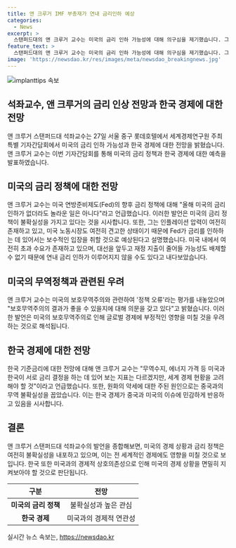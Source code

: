 ```yaml
---
title: 앤 크루거 IMF 부총재가 연내 금리인하 예상
categories:
  - News
excerpt: >
  스탠퍼드대의 앤 크루거 교수는 미국의 금리 인하 가능성에 대해 의구심을 제기했습니다. 그는 Fed가 금리를 인하하는 대신 유보적인 태도를 보일 것으로 예상했는데, 이는 아직 해결되지 않은 인플레이션 압력과 노동시장의 불안정으로 설명했습니다. 또한, 미국의 초과 수요와 대선을 앞둔 재정 지출 감소 가능성을 언급하며 연내 금리 인하 가능성이 없을 수도 있다고 언급했습니다. 그는 한국의 기준금리에 대해서는 세계 경제 현황을 고려해야 한다고 언급하고, 원화의 약세는 중국과의 무역 불확실성과 미국의 보호무역주의와 관련해 정책 오류라고 평가했습니다.
feature_text: >
  스탠퍼드대의 앤 크루거 교수는 미국의 금리 인하 가능성에 대해 의구심을 제기했습니다. 그는 Fed가 금리를 인하하는 대신 유보적인 태도를 보일 것으로 예상했는데, 이는 아직 해결되지 않은 인플레이션 압력과 노동시장의 불안정으로 설명했습니다. 또한, 미국의 초과 수요와 대선을 앞둔 재정 지출 감소 가능성을 언급하며 연내 금리 인하 가능성이 없을 수도 있다고 언급했습니다. 그는 한국의 기준금리에 대해서는 세계 경제 현황을 고려해야 한다고 언급하고, 원화의 약세는 중국과의 무역 불확실성과 미국의 보호무역주의와 관련해 정책 오류라고 평가했습니다.
image: 'https://newsdao.kr/res/images/meta/newsdao_breakingnews.jpg'
---
```


<p><img src="https://newsdao.kr/res/images/meta/newsdao_breakingnews.jpg" alt="implanttips 속보" /></p>

<h2 data-ke-size="size26">석좌교수, 앤 크루거의 금리 인상 전망과 한국 경제에 대한 전망</h2>

<p data-ke-size="size16">앤 크루거 스탠퍼드대 석좌교수는 27일 서울 중구 롯데호텔에서 세계경제연구원 주최 특별 기자간담회에서 미국의 금리 인하 가능성과 한국 경제에 대한 전망을 밝혔습니다. 앤 크루거 교수는 이번 기자간담회를 통해 미국의 금리 정책과 한국 경제에 대한 예측을 발표하였습니다.</p>

<h2 data-ke-size="size24">미국의 금리 정책에 대한 전망</h2>

<p data-ke-size="size16">앤 크루거 교수는 미국 연방준비제도(Fed)의 향후 금리 정책에 대해 "올해 미국의 금리 인하가 없더라도 놀라운 일은 아니다"라고 언급했습니다. 이러한 발언은 미국의 금리 정책이 불확실성을 가지고 있다는 것을 시사합니다. 또한, 그는 인플레이션 압력이 여전히 존재하고 있고, 미국 노동시장도 여전히 견고한 상태이기 때문에 Fed가 금리를 인하하는 데 있어서는 보수적인 입장을 취할 것으로 예상된다고 설명했습니다. 미국 내에서 여전히 초과 수요가 존재하고 있으며, 대선을 앞두고 재정 지출이 줄어들 가능성도 배제할 수 없기 때문에 연내 금리 인하가 이루어지지 않을 수도 있다고 내다보았습니다.</p>

<h2 data-ke-size="size24">미국의 무역정책과 관련된 우려</h2>

<p data-ke-size="size16">앤 크루거 교수는 미국의 보호무역주의와 관련하여 '정책 오류'라는 평가를 내놓았으며 "보호무역주의의 결과가 좋을 수 있을지에 대해 의문을 갖고 있다"고 밝혔습니다. 이러한 발언은 미국의 보호무역주의로 인해 글로벌 경제에 부정적인 영향을 미칠 것을 우려하는 것으로 해석됩니다.</p>

<h2 data-ke-size="size24">한국 경제에 대한 전망</h2>

<p data-ke-size="size16">한국 기준금리에 대한 전망에 대해 앤 크루거 교수는 "무역수지, 에너지 가격 등 미국과 한국이 서로 금리 결정을 하는 데 있어 보는 지표는 다르겠지만, 세계 경제 현황을 고려해야 할 것"이라고 언급했습니다. 또한, 원화의 약세에 대한 주된 원인으로는 중국과의 무역 불확실성을 꼽았습니다. 이는 한국 경제가 중국과 미국의 이슈에 민감하게 반응하고 있음을 시사합니다.</p>

<h2 data-ke-size="size24">결론</h2>

<p data-ke-size="size16">앤 크루거 스탠퍼드대 석좌교수의 발언을 종합해보면, 미국의 경제 상황과 금리 정책은 여전히 불확실성을 내포하고 있으며, 이는 전 세계적인 경제에도 영향을 미칠 것으로 보입니다. 한국 또한 미국과의 경제적 상호의존성으로 인해 미국의 경제 상황을 면밀히 지켜보아야 할 것으로 판단됩니다.</p>

<table>
    <thead>
        <tr>
            <th scope="col">구분</th>
            <th scope="col">전망</th>
        </tr>
    </thead>
    <tbody>
        <tr>
            <td style="text-align: center; height: 17px;"><b>미국의 금리 정책</b></td>
            <td style="text-align: center; height: 17px;">불확실성과 높은 관심</td>
        </tr>
        <tr>
            <td style="text-align: center; height: 17px;"><b>한국 경제</b></td>
            <td style="text-align: center; height: 17px;">미국과의 경제적 연관성</td>
        </tr>
    </tbody>
</table>
실시간 뉴스 속보는, <a href="https://newsdao.kr" rel="dofollow">https://newsdao.kr</a>


